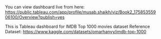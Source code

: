 You can view dashboard live from here: https://public.tableau.com/app/profile/musab.shaikh/viz/Book2_17585355906100/Overview?publish=yes 

This is Tableau dashboard for IMDB Top 1000 movies dataset
Reference Dataset: https://www.kaggle.com/datasets/omarhanyy/imdb-top-1000
